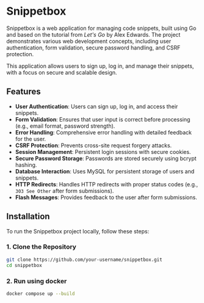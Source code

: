 # Snippetbox

Snippetbox is a web application for managing code snippets, built using Go and based on the tutorial from _Let's Go_ by Alex Edwards. The project demonstrates various web development concepts, including user authentication, form validation, secure password handling, and CSRF protection.

This application allows users to sign up, log in, and manage their snippets, with a focus on secure and scalable design.

## Features

- **User Authentication**: Users can sign up, log in, and access their snippets.
- **Form Validation**: Ensures that user input is correct before processing (e.g., email format, password strength).
- **Error Handling**: Comprehensive error handling with detailed feedback for the user.
- **CSRF Protection**: Prevents cross-site request forgery attacks.
- **Session Management**: Persistent login sessions with secure cookies.
- **Secure Password Storage**: Passwords are stored securely using bcrypt hashing.
- **Database Interaction**: Uses MySQL for persistent storage of users and snippets.
- **HTTP Redirects**: Handles HTTP redirects with proper status codes (e.g., `303 See Other` after form submissions).
- **Flash Messages**: Provides feedback to the user after form submissions.

## Installation

To run the Snippetbox project locally, follow these steps:

### 1. Clone the Repository

```bash
git clone https://github.com/your-username/snippetbox.git
cd snippetbox
```

### 2. Run using docker

```bash
docker compose up --build
```
